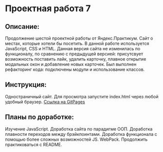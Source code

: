 # **Проектная работа 7**

## **Описание:**
Продолжение шестой проектной работы от Яндекс.Практикум. Сайт о местах, которые хотели бы посетить. В данной работе используется JavaScript, CSS и HTML. Данная версия сайта не изменилась по функционалу, по сравнению с предыдущей версией: присутсвует возможность поставить лайк, удалить карточку, плавное открытие модальных окон и добавление новых карточек. Был выполнен рефакторинг кода: подключены модули и использование классов.

## **Инструкция:**
Одностраничный сайт. Для просмотра запустите index.html через любой удобный браузер.
[Ссылка на GitPages](https://nikogriffs.github.io/mesto/index.html)

## **Планы по доработке:**
Изучение JavaScript. Доработка сайта по парадигме ООП. Доработка плавности переходов между брэйкпоинтами. Доработка функционала с помощью более сложных возможностей JS. WebPack. Продолжить практиковаться с README.
